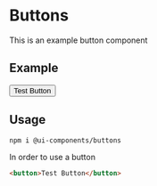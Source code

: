 # Buttons

This is an example button component

## Example
<button>Test Button</button>

## Usage
`npm i @ui-components/buttons`

In order to use a button
```html
<button>Test Button</button>
```


